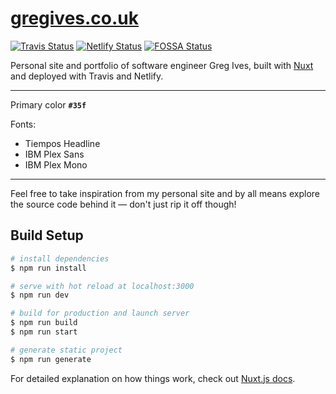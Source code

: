 # [gregives.co.uk](https://gregives.co.uk)

[![Travis Status](https://travis-ci.com/gregives/gregives.co.uk.svg?branch=master)](https://travis-ci.com/gregives/gregives.co.uk)
[![Netlify Status](https://img.shields.io/netlify/9d27f2de-e50e-4a8c-a262-6a24e4a663a8)](https://app.netlify.com/sites/gregives/deploys)
[![FOSSA Status](https://app.fossa.io/api/projects/git%2Bgithub.com%2Fgregives%2Fgregives.co.uk.svg?type=shield)](https://app.fossa.io/projects/git%2Bgithub.com%2Fgregives%2Fgregives.co.uk?ref=badge_shield)

Personal site and portfolio of software engineer Greg Ives, built with [Nuxt](https://nuxtjs.org) and deployed with Travis and Netlify.

---

Primary color **`#35f`**

Fonts:
- Tiempos Headline
- IBM Plex Sans
- IBM Plex Mono

---

Feel free to take inspiration from my personal site and by all means explore the source code behind it &mdash; don't just rip it off though!

## Build Setup

``` bash
# install dependencies
$ npm run install

# serve with hot reload at localhost:3000
$ npm run dev

# build for production and launch server
$ npm run build
$ npm run start

# generate static project
$ npm run generate
```

For detailed explanation on how things work, check out [Nuxt.js docs](https://nuxtjs.org).
